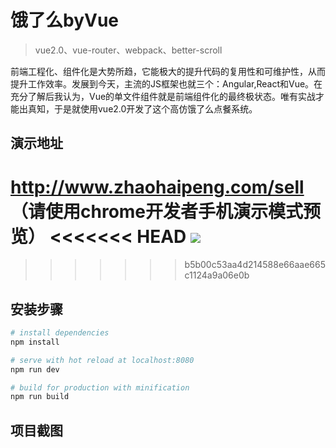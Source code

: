 
# 饿了么byVue

>vue2.0、vue-router、webpack、better-scroll

前端工程化、组件化是大势所趋，它能极大的提升代码的复用性和可维护性，从而提升工作效率。发展到今天，主流的JS框架也就三个：Angular,React和Vue。在充分了解后我认为，Vue的单文件组件就是前端组件化的最终极状态。唯有实战才能出真知，于是就使用vue2.0开发了这个高仿饿了么点餐系统。

## 演示地址
http://www.zhaohaipeng.com/sell （请使用chrome开发者手机演示模式预览）
<<<<<<< HEAD
<img src="http://www.zhaohaipeng.com/sell/static/img/sellbyvue.jpg">
=======

>>>>>>> b5b00c53aa4d214588e66aae665c1124a9a06e0b
## 安装步骤

``` bash
# install dependencies
npm install

# serve with hot reload at localhost:8080
npm run dev

# build for production with minification
npm run build
```
## 项目截图
